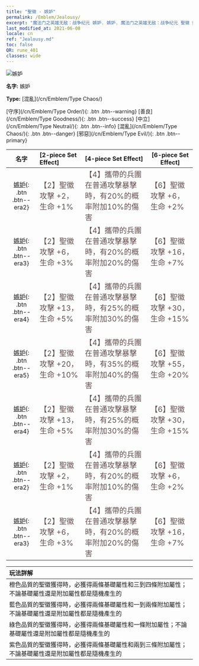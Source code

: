 ```yaml
---
title: "聖徽 - 嫉妒"
permalink: /Emblem/Jealousy/
excerpt: "魔法门之英雄无敌：战争纪元 嫉妒. 嫉妒. 魔法门之英雄无敌：战争纪元 聖徽 嫉妒. 魔法门之英雄无敌：战争纪元 混亂 嫉妒"
last_modified_at: 2021-06-08
locale: cn
ref: "Jealousy.md"
toc: false
QR: rune_401
classes: wide
---
```


  ![嫉妒](/images/r/rune_icon_401.png)

 **名字:** 嫉妒

 **Type:** [混亂](/cn/Emblem/Type Chaos/)

  [守序](/cn/Emblem/Type Order/){: .btn .btn--warning}   [善良](/cn/Emblem/Type Goodness/){: .btn .btn--success}   [中立](/cn/Emblem/Type Neutral/){: .btn .btn--info}   [混亂](/cn/Emblem/Type Chaos/){: .btn .btn--danger}   [邪惡](/cn/Emblem/Type Evil/){: .btn .btn--primary} 

  |  名字    | [2-piece Set Effect] | [4-piece Set Effect] | [6-piece Set Effect]  | 
  |:-----------------------:|:-------------------|:-----------------|----------------| 
  | [嫉妒](/cn/Emblem/Jealousy/){: .btn .btn--era2} | <span style="color: #645252;font-size:20px">【2】聖徽攻擊 +2，生命 +1%</span> | <span style="color: #645252;font-size:20px">【4】攜帶的兵團在普通攻擊暴擊時，有20%的概率附加10%的傷害</span> | <span style="color: #645252;font-size:20px">【6】聖徽攻擊 +6，生命 +2%</span> | 
  | [嫉妒](/cn/Emblem/Jealousy/){: .btn .btn--era3} | <span style="color: #645252;font-size:20px">【2】聖徽攻擊 +6，生命 +3%</span> | <span style="color: #645252;font-size:20px">【4】攜帶的兵團在普通攻擊暴擊時，有20%的概率附加20%的傷害</span> | <span style="color: #645252;font-size:20px">【6】聖徽攻擊 +16，生命 +7%</span> | 
  | [嫉妒](/cn/Emblem/Jealousy/){: .btn .btn--era4} | <span style="color: #645252;font-size:20px">【2】聖徽攻擊 +13，生命 +5%</span> | <span style="color: #645252;font-size:20px">【4】攜帶的兵團在普通攻擊暴擊時，有25%的概率附加30%的傷害</span> | <span style="color: #645252;font-size:20px">【6】聖徽攻擊 +30，生命 +15%</span> | 
  | [嫉妒](/cn/Emblem/Jealousy/){: .btn .btn--era5} | <span style="color: #645252;font-size:20px">【2】聖徽攻擊 +20，生命 +10%</span> | <span style="color: #645252;font-size:20px">【4】攜帶的兵團在普通攻擊暴擊時，有35%的概率附加40%的傷害</span> | <span style="color: #645252;font-size:20px">【6】聖徽攻擊 +55，生命 +20%</span> | 
  | [嫉妒](/cn/Emblem/Jealousy/){: .btn .btn--era4} | <span style="color: #645252;font-size:20px">【2】聖徽攻擊 +13，生命 +5%</span> | <span style="color: #645252;font-size:20px">【4】攜帶的兵團在普通攻擊暴擊時，有25%的概率附加30%的傷害</span> | <span style="color: #645252;font-size:20px">【6】聖徽攻擊 +30，生命 +15%</span> | 
  | [嫉妒](/cn/Emblem/Jealousy/){: .btn .btn--era2} | <span style="color: #645252;font-size:20px">【2】聖徽攻擊 +2，生命 +1%</span> | <span style="color: #645252;font-size:20px">【4】攜帶的兵團在普通攻擊暴擊時，有20%的概率附加10%的傷害</span> | <span style="color: #645252;font-size:20px">【6】聖徽攻擊 +6，生命 +2%</span> | 
  | [嫉妒](/cn/Emblem/Jealousy/){: .btn .btn--era3} | <span style="color: #645252;font-size:20px">【2】聖徽攻擊 +6，生命 +3%</span> | <span style="color: #645252;font-size:20px">【4】攜帶的兵團在普通攻擊暴擊時，有20%的概率附加20%的傷害</span> | <span style="color: #645252;font-size:20px">【6】聖徽攻擊 +16，生命 +7%</span> | 

  |         玩法詳解            | 
  |:-------------------------------|
  | 橙色品質的聖徽獲得時，必獲得兩條基礎屬性和三到四條附加屬性；不論基礎屬性還是附加屬性都是隨機產生的 |
  | 藍色品質的聖徽獲得時，必獲得兩條基礎屬性和一到兩條附加屬性；不論基礎屬性還是附加屬性都是隨機產生的 |
  | 綠色品質的聖徽獲得時，必獲得兩條基礎屬性和一條附加屬性；不論基礎屬性還是附加屬性都是隨機產生的 |
  | 紫色品質的聖徽獲得時，必獲得兩條基礎屬性和兩到三條附加屬性；不論基礎屬性還是附加屬性都是隨機產生的 |
